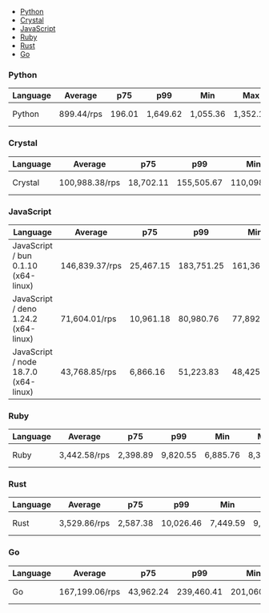<script src="https://cdn.jsdelivr.net/npm/apexcharts"></script>
- [Python](#http-python)
- [Crystal](#http-crystal)
- [JavaScript](#http-javascript)
- [Ruby](#http-ruby)
- [Rust](#http-rust)
- [Go](#http-go)

### <a name="http-python">Python</a>

| Language | Average    | p75    | p99      | Min      | Max      | Latency  |
| -------- | ---------- | ------ | -------- | -------- | -------- | -------- |
| Python   | 899.44/rps | 196.01 | 1,649.62 | 1,055.36 | 1,352.17 | 57.12 ms |

<div id="chart-27"></div>
<script>
new ApexCharts(document.querySelector('#chart-27'), {"chart":{"stacked":true,"height":320,"type":"bar","toolbar":{"show":true},"animations":{"enabled":false}},"plotOptions":{"bar":{"columnWidth":"45%","distributed":true}},"series":[{"name":"http","data":[{"x":"Python","y":899.4350731548585}]}],"tooltip":{"label":{"show":true}},"legend":{"show":false},"stroke":{"width":1,"curve":"straight"},"xaxis":{"type":"category"}}).render()
</script>

### <a name="http-crystal">Crystal</a>

| Language | Average        | p75       | p99        | Min        | Max        | Latency   |
| -------- | -------------- | --------- | ---------- | ---------- | ---------- | --------- |
| Crystal  | 100,988.38/rps | 18,702.11 | 155,505.67 | 110,098.43 | 146,126.95 | 493.81 µs |

<div id="chart-28"></div>
<script>
new ApexCharts(document.querySelector('#chart-28'), {"chart":{"stacked":true,"height":320,"type":"bar","toolbar":{"show":true},"animations":{"enabled":false}},"plotOptions":{"bar":{"columnWidth":"45%","distributed":true}},"series":[{"name":"http","data":[{"x":"Crystal","y":100988.38250060278}]}],"tooltip":{"label":{"show":true}},"legend":{"show":false},"stroke":{"width":1,"curve":"straight"},"xaxis":{"type":"category"}}).render()
</script>

### <a name="http-javascript">JavaScript</a>

| Language                             | Average        | p75       | p99        | Min        | Max        | Latency   |
| ------------------------------------ | -------------- | --------- | ---------- | ---------- | ---------- | --------- |
| JavaScript / bun 0.1.10 (x64-linux)  | 146,839.37/rps | 25,467.15 | 183,751.25 | 161,365.51 | 173,620.81 | 339.14 µs |
| JavaScript / deno 1.24.2 (x64-linux) | 71,604.01/rps  | 10,961.18 | 80,980.76  | 77,892.73  | 80,443.28  | 696.75 µs |
| JavaScript / node 18.7.0 (x64-linux) | 43,768.85/rps  | 6,866.16  | 51,223.83  | 48,425.66  | 51,027.39  | 1.14 ms   |

<div id="chart-29"></div>
<script>
new ApexCharts(document.querySelector('#chart-29'), {"chart":{"stacked":true,"height":320,"type":"bar","toolbar":{"show":true},"animations":{"enabled":false}},"plotOptions":{"bar":{"columnWidth":"45%","distributed":true}},"series":[{"name":"http","data":[{"x":"JavaScript / bun 0.1.10 (x64-linux)","y":146839.3667041421},{"x":"JavaScript / node 18.7.0 (x64-linux)","y":43768.85160568122},{"x":"JavaScript / deno 1.24.2 (x64-linux)","y":71604.01296393623}]}],"tooltip":{"label":{"show":true}},"legend":{"show":false},"stroke":{"width":1,"curve":"straight"},"xaxis":{"type":"category"}}).render()
</script>

### <a name="http-ruby">Ruby</a>

| Language | Average      | p75      | p99      | Min      | Max      | Latency  |
| -------- | ------------ | -------- | -------- | -------- | -------- | -------- |
| Ruby     | 3,442.58/rps | 2,398.89 | 9,820.55 | 6,885.76 | 8,395.94 | 14.52 ms |

<div id="chart-30"></div>
<script>
new ApexCharts(document.querySelector('#chart-30'), {"chart":{"stacked":true,"height":320,"type":"bar","toolbar":{"show":true},"animations":{"enabled":false}},"plotOptions":{"bar":{"columnWidth":"45%","distributed":true}},"series":[{"name":"http","data":[{"x":"Ruby","y":3442.5822459009405}]}],"tooltip":{"label":{"show":true}},"legend":{"show":false},"stroke":{"width":1,"curve":"straight"},"xaxis":{"type":"category"}}).render()
</script>

### <a name="http-rust">Rust</a>

| Language | Average      | p75      | p99       | Min      | Max      | Latency  |
| -------- | ------------ | -------- | --------- | -------- | -------- | -------- |
| Rust     | 3,529.86/rps | 2,587.38 | 10,026.46 | 7,449.59 | 9,985.96 | 14.16 ms |

<div id="chart-31"></div>
<script>
new ApexCharts(document.querySelector('#chart-31'), {"chart":{"stacked":true,"height":320,"type":"bar","toolbar":{"show":true},"animations":{"enabled":false}},"plotOptions":{"bar":{"columnWidth":"45%","distributed":true}},"series":[{"name":"http","data":[{"x":"Rust","y":3529.8601865488545}]}],"tooltip":{"label":{"show":true}},"legend":{"show":false},"stroke":{"width":1,"curve":"straight"},"xaxis":{"type":"category"}}).render()
</script>

### <a name="http-go">Go</a>

| Language | Average        | p75       | p99        | Min        | Max        | Latency   |
| -------- | -------------- | --------- | ---------- | ---------- | ---------- | --------- |
| Go       | 167,199.06/rps | 43,962.24 | 239,460.41 | 201,060.02 | 236,264.08 | 297.07 µs |

<div id="chart-32"></div>
<script>
new ApexCharts(document.querySelector('#chart-32'), {"chart":{"stacked":true,"height":320,"type":"bar","toolbar":{"show":true},"animations":{"enabled":false}},"plotOptions":{"bar":{"columnWidth":"45%","distributed":true}},"series":[{"name":"http","data":[{"x":"Go","y":167199.05923304163}]}],"tooltip":{"label":{"show":true}},"legend":{"show":false},"stroke":{"width":1,"curve":"straight"},"xaxis":{"type":"category"}}).render()
</script>

